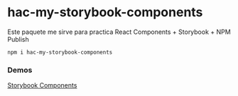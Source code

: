 # hac-my-storybook-components

Este paquete me sirve para practica React Components + Storybook + NPM Publish

````
npm i hac-my-storybook-components
````

### Demos
[Storybook Components](https://storybook.js.org/)